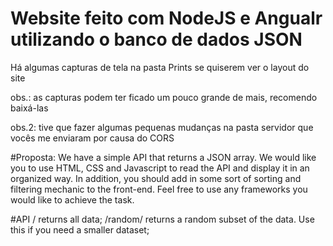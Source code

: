 # Website feito com NodeJS e Angualr utilizando o banco de dados JSON

Há algumas capturas de tela na pasta Prints se quiserem ver o layout do site

obs.: as capturas podem ter ficado um pouco grande de mais, recomendo baixá-las

obs.2: tive que fazer algumas pequenas mudanças na pasta servidor que vocês me enviaram por causa do CORS

#Proposta:
We have a simple API that returns a JSON array. We would like you to use HTML, CSS and Javascript to read the API and display it in an organized way. In addition, you should add in some sort of sorting and filtering mechanic to the front-end. Feel free to use any frameworks you would like to achieve the task.

#API
/ returns all data;
/random/ returns a random subset of the data. Use this if you need a smaller dataset;
